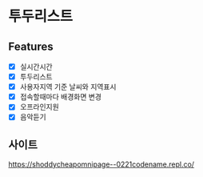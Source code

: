 # 투두리스트

## Features

- [x] 실시간시간
- [x] 투두리스트
- [x] 사용자지역 기준 날씨와 지역표시
- [x] 접속할때마다 배경화면 변경
- [x] 오프라인지원
- [x] 음악듣기

## 사이트
https://shoddycheapomnipage--0221codename.repl.co/

